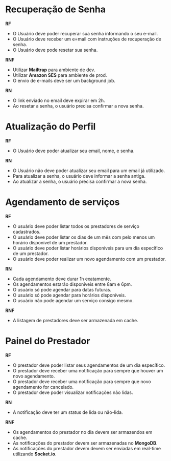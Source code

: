 # Recuperação de Senha

**RF**

- O Usuário deve poder recuperar sua senha informando o seu e-mail.
- O Usuário deve receber um e=mail com instruções de recuperação de senha.
- O Usuário deve pode resetar sua senha.

**RNF**

- Utilizar **Mailtrap** para ambiente de dev.
- Utilizar **Amazon SES** para ambiente de prod.
- O envio de e-mails deve ser um background job.

**RN**

- O link enviado no email deve expirar em 2h.
- Ao resetar a senha, o usuário precisa confirmar a nova senha.

# Atualização do Perfil

**RF**

- O Usuário deve poder atualizar seu email, nome, e senha.

**RN**

- O Usuário não deve poder atualizar seu email para um email já utilizado.
- Para atualizar a senha, o usuário deve informar a senha antiga.
- Ao atualizar a senha, o usuário precisa confirmar a nova senha.

# Agendamento de serviços

**RF**

- O usuário deve poder listar todos os prestadores de serviço cadastrados.
- O usuário deve poder listar os dias de um mês com pelo menos um horário disponível de um prestador.
- O usuário deve poder listar horários disponíveis para um dia específico de um prestador.
- O usuário deve poder realizar um novo agendamento com um prestador.

**RN**

- Cada agendamento deve durar 1h exatamente.
- Os agendamentos estarão disponíveis entre 8am e 6pm.
- O usuário só pode agendar para datas futuras.
- O usuário só pode agendar para horários disponíveis.
- O usuário não pode agendar um serviço consigo mesmo.

**RNF**

- A listagem de prestadores deve ser armazenada em cache.

# Painel do Prestador

**RF**

- O prestador deve poder listar seus agendamentos de um dia específico.
- O prestador deve receber uma notificação para sempre que houver um novo agendamento.
- O prestador deve receber uma notificação para sempre que novo agendamento for cancelado.
- O prestador deve poder visualizar notificações não lidas.

**RN**

- A notificação deve ter um status de lida ou não-lida.

**RNF**

- Os agendamentos do prestador no dia devem ser armazendos em cache.
- As notificações do prestador devem ser armazenadas no **MongoDB**.
- As notificações do prestador devem devem ser enviadas em real-time utilizando **Socket.io**.
